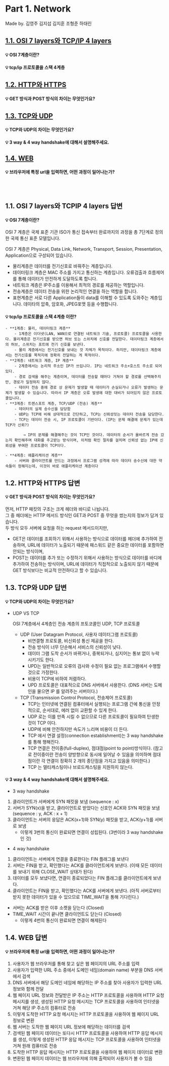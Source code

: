 # Part 1. Network
Made by. 김영주 김지섭 김지훈 조형준 하태린

## [1.1. OSI 7 layers와 TCP/IP 4 layers](#OSI-7-layers와-TCPIP-4-layers-답변)
#### 💡 OSI 7계층이란?
#### 💡 tcp/ip 프로토콜을 스택 4계층

## [1.2. HTTP와 HTTPS](#HTTP와-HTTPS-답변)
#### 💡 GET 방식과 POST 방식의 차이는 무엇인가요?

## [1.3. TCP와 UDP](#TCP와-UDP-답변)
#### 💡 TCP와 UDP의 차이는 무엇인가요?
#### 💡 3 way & 4 way handshake에 대해서 설명해주세요.

## [1.4. WEB](#WEB-답변)
#### 💡 브라우저에 특정 url을 입력하면, 어떤 과정이 일어나는가?

<br/><br/>

## 1.1. OSI 7 layers와 TCPIP 4 layers 답변

#### 💡 OSI 7계층이란?

OSI 7 계층은 국제 표준 기관 ISO가 통신 접속부터 완료까지의 과정을 총 7단계로 정의한 국제 통신 표준 모델입니다.

OSI 7 계층은 Physical, Data Link, Network, Transport, Session, Presentation, Application으로 구성되어 있습니다.

- 물리계층은 데이터를 전기신호로 바꿔주는 계층입니다.
- 데이터링크 계층은 MAC 주소를 가지고 통신하는 계층입니다. 오류검출과 흐름제어를 통해 데이터가 안전하게 도달하도록 합니다.
- 네트워크 계층은 IP주소를 이용해서 최적의 경로를 제공하는 역할입니다.
- 전송계층은 데이터 전송을 위한 논리적인 연결을 하는 역할을 합니다.
- 표현계층은 서로 다른 Application들이 data를 이해할 수 있도록 도와주는 계층입니다. 데이타의 압축, 암호화, JPEG포맷 등을 수행합니다.

#### 💡 tcp/ip 프로토콜을 스택 4계층 이란?
    - **1계층: 물리, 데이터링크 계층**
        - 1계층은 이더넷(LAN, WAN으로 연결된 네트워크 기술, 프로토콜) 프로토콜을 사용한다. 물리계층은 전기신호를 받으면 허브 또는 스위치에 신호를 전달한다. 데이터링크 계층에서의 허브, 스위치는 포트에 전기 신호를 보낸다.
        - 물리 계층에서는 전기신호를 보내는 것 자체가 목적이다. 하지만, 데이터링크 계층에서는 전기신호를 목적지에 정확히 전달하는 게 목적이다.
    - **2계층: 네트워크 계층, IP 계층**
        - 2계층에서는 논리적 주소인 IP가 쓰입니다. IP는 네트워크 주소+호스트 주소로 되어있다.
        - 경로 검색을 해주는 계층이며, 데이터를 전송할 때마다 거쳐야 할 경로를 선택해주지만, 경로가 일정하지 않다.
        - 데이터 전송 중에 경로 상 문제가 발생할 때 데이터가 손실되거나 오류가 발생하는 문제가 발생할 수 있습니다. 따라서 IP 계층은 오류 발생에 대한 대비가 되어있지 않은 프로토콜입니다.
    - **3계층: 트랜스포트 계층, TCP/UDP (전송) 계층**
        - 데이터의 실제 송수신을 담당함
        - UDP는 TCP에 비해 상대적으로 간단하고, TCP는 신뢰성잇는 데이터 전송을 담당한다.
        - TCP는 데이터 전송 시, IP 프로토콜이 기반이다. (IP는 문제 해결에 문제가 있는데 TCP가 신뢰?)
            
            → IP의 문제를 해결해주는 것이 TCP인 것이다. 데이터의 순서가 올바르게 전송 갔는지 확인해주며 대화를 주고받는 방식이며, 이처럼 확인 절차를 걸치며 신뢰성 없는 IP에 신뢰성을 부여한 프로토콜이 TCP이다.
            
    - **4계층: 애플리케이션 계층**
        - 서버와 클라이언트를 만드는 과정에서 프로그램 성격에 따라 데이터 송수신에 대한 약속들이 정해지는데, 이것이 바로 애플리케이션 계층이다

## 1.2. HTTP와 HTTPS 답변

#### 💡 GET 방식과 POST 방식의 차이는 무엇인가요?

먼저, HTTP 패킷의 구조는 크게 헤더와 바디로 나뉩니다.  
그 중 헤더에는 HTTP 메서드 방식인 GET과 POST 중 무엇을 썼는지의 정보가 담겨 있습니다.  
두 방식 모두 서버에 요청을 하는 request 메서드이지만,  
* GET은 데이터를 조회하기 위해서 사용하는 방식으로 데이터를 헤더에 추가하여 전송하며, URL에 데이터가 노출되기 때문에 패스워드 같은 중요한 데이터를 포함하면 안되는 방식이며,
* POST는 데이터를 추가 또는 수정하기 위해서 사용하는 방식으로 데이터를 바디에 추가하여 전송하는 방식이며, URL에 데이터가 직접적으로 노출되지 않기 때문에 GET 방식보다는 비교적 안전하다고 할 수 있습니다.


## 1.3. TCP와 UDP 답변

#### 💡 TCP와 UDP의 차이는 무엇인가요?

- UDP VS TCP
    
    OSI 7계층에서 4계층인 전송 계층의 프토코콜인 UDP, TCP 프로토콜
    
    - UDP (User Datagram Protocol, 사용자 데이터그램 프로토콜)
        - 비연결형 프로토콜, 비신뢰성 통신 제공을 한다.
        - 전송 방식이 너무 단순해서 서비스의 신뢰성이 낮다.
        - 데이터 그램 도착 순서가 바뀌거나, 중복되거나, 심지어는 통보 없이 누락 시키기도 한다.
        - UPD는 일반적으로 오류의 검사와 수정이 필요 없는 프로그램에서 수행할 것으로 가정한다.
        - 비용이 TCP에 비하여 저렴하다.
        - UPD 프로토콜은 대표적으로 DNS 서버에서 사용한다. (DNS 서버는 도메인을 물으면 IP 를 알려주는 서버이다.)
    - TCP (Transmission Control Protocol, 전송제어 프로토콜)
        - TCP는 인터넷에 연결된 컴퓨터에서 실행되는 프로그램 간에 통신을 안정적으로, 순서대로, 에러 없이 교환할 수 있게 한다.
        - UDP 로는 이를 만족 시킬 수 없으므로 다른 프로토콜이 필요하여 탄생한 것이 TCP 이다.
        - UDP에 비해 안전하지만 속도가 느리며 비용이 더 든다.
        - TCP 에서 연결 설정(connection establishment)는 3 way handshake를 통해 행해진다.
        - TCP 연결은 전이중(full-duplex), 점대점(point to point)방식이다. (참고로 전이중이란 전송이 양방향으로 동시에 일어날 수 있음을 의미하며 점대점이란 각 연결이 정확히 2 개의 종단점을 가지고 있음을 의미한다.)
        - TCP 는 멀티캐스팅이나 브로드캐스팅을 지원하지 않는다.

#### 💡 3 way & 4 way handshake에 대해서 설명해주세요.

* 3 way handshake
1. 클라이언트가 서버에게 SYN 패킷을 보냄 (sequence : x)  
2. 서버가 SYN(x)을 받고, 클라이언트로 받았다는 신호인 ACK와 SYN 패킷을 보냄 (sequence : y, ACK : x + 1)  
3. 클라이언트는 서버의 응답은 ACK(x+1)와 SYN(y) 패킷을 받고, ACK(y+1)를 서버로 보냄  
    * 이렇게 3번의 통신이 완료되면 연결이 성립된다. (3번이라 3 way handshake인 것)

* 4 way handshake
1. 클라이언트는 서버에게 연결을 종료한다는 FIN 플래그를 보낸다   
2. 서버는 FIN을 받고, 확인했다는 ACK를 클라이언트에게 보낸다. (이때 모든 데이터를 보내기 위해 CLOSE_WAIT 상태가 된다)   
3. 데이터를 모두 보냈다면, 연결이 종료되었다는 FIN 플래그를 클라이언트에게 보낸다.  
4. 클라이언트는 FIN을 받고, 확인했다는 ACK를 서버에게 보낸다. (아직 서버로부터 받지 못한 데이터가 있을 수 있으므로 TIME_WAIT을 통해 기다린다.)  
- 서버는 ACK를 받은 이후 소켓을 닫는다 (Closed)  
- TIME_WAIT 시간이 끝나면 클라이언트도 닫는다 (Closed)  
    * 이렇게 4번의 통신이 완료되면 연결이 해제된다

## 1.4. WEB 답변

#### 💡 브라우저에 특정 url을 입력하면, 어떤 과정이 일어나는가?

1. 사용자가 웹 브라우저를 통해 찾고 싶은 웹 페이지의 URL 주소를 입력  
2. 사용자가 입력한 URL 주소 중에서 도메인 네임(domain name) 부분을 DNS 서버에서 검색  
3. DNS 서버에서 해당 도메인 네임에 해당하는 IP 주소를 찾아 사용자가 입력한 URL 정보와 함께 전달  
4. 웹 페이지 URL 정보와 전달받은 IP 주소는 HTTP 프로토콜을 사용하여 HTTP 요청 메시지를 생성, 생성된 HTTP 요청 메시지는 TCP 프로토콜을 사용하여 인터넷을 거쳐 해당 IP 주소의 컴퓨터로 전송  
5. 이렇게 도착한 HTTP 요청 메시지는 HTTP 프로토콜을 사용하여 웹 페이지 URL 정보로 변환  
6. 웹 서버는 도착한 웹 페이지 URL 정보에 해당하는 데이터를 검색  
7. 검색된 웹 페이지 데이터는 또다시 HTTP 프로토콜을 사용하여 HTTP 응답 메시지를 생성, 이렇게 생성된 HTTP 응답 메시지는 TCP 프로토콜을 사용하여 인터넷을 거쳐 원래 컴퓨터로 전송  
8. 도착한 HTTP 응답 메시지는 HTTP 프로토콜을 사용하여 웹 페이지 데이터로 변환  
9. 변환된 웹 페이지 데이터는 웹 브라우저에 의해 출력되어 사용자가 볼 수 있음

</br>

</br>
